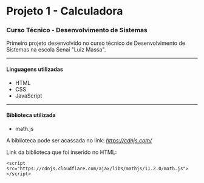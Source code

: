 # Projeto 1 - Calculadora
### Curso Técnico - Desenvolvimento de Sistemas

Primeiro projeto desenvolvido no curso técnico de Desenvolvimento de Sistemas na escola Senai "Luiz Massa".

---
#### Linguagens utilizadas 
* HTML
* CSS
* JavaScript
---
#### Biblioteca utilizada
* math.js 

A biblioteca pode ser acassada no link: *https://cdnjs.com/*

Link da biblioteca que foi inserido no HTML: 
```
<script src="https://cdnjs.cloudflare.com/ajax/libs/mathjs/11.2.0/math.js"></script>
```